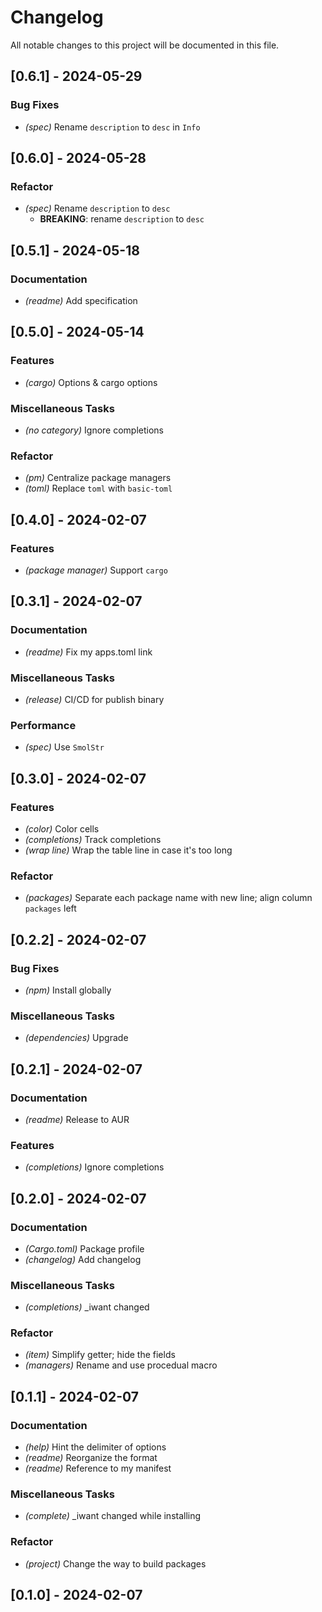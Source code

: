 # Changelog

All notable changes to this project will be documented in this file.

## [0.6.1] - 2024-05-29

### Bug Fixes

- *(spec)* Rename `description` to `desc` in `Info`

## [0.6.0] - 2024-05-28

### Refactor

- *(spec)* Rename `description` to `desc`
  - **BREAKING**: rename `description` to `desc`

## [0.5.1] - 2024-05-18

### Documentation

- *(readme)* Add specification

## [0.5.0] - 2024-05-14

### Features

- *(cargo)* Options & cargo options

### Miscellaneous Tasks
- *(no category)* Ignore completions


### Refactor

- *(pm)* Centralize package managers
- *(toml)* Replace `toml` with `basic-toml`

## [0.4.0] - 2024-02-07

### Features

- *(package manager)* Support `cargo`

## [0.3.1] - 2024-02-07

### Documentation

- *(readme)* Fix my apps.toml link

### Miscellaneous Tasks

- *(release)* CI/CD for publish binary

### Performance

- *(spec)* Use `SmolStr`

## [0.3.0] - 2024-02-07

### Features

- *(color)* Color cells
- *(completions)* Track completions
- *(wrap line)* Wrap the table line in case it's too long

### Refactor

- *(packages)* Separate each package name with new line; align column `packages` left

## [0.2.2] - 2024-02-07

### Bug Fixes

- *(npm)* Install globally

### Miscellaneous Tasks

- *(dependencies)* Upgrade

## [0.2.1] - 2024-02-07

### Documentation

- *(readme)* Release to AUR

### Features

- *(completions)* Ignore completions

## [0.2.0] - 2024-02-07

### Documentation

- *(Cargo.toml)* Package profile
- *(changelog)* Add changelog

### Miscellaneous Tasks

- *(completions)* _iwant changed

### Refactor

- *(item)* Simplify getter; hide the fields
- *(managers)* Rename and use procedual macro

## [0.1.1] - 2024-02-07

### Documentation

- *(help)* Hint the delimiter of options
- *(readme)* Reorganize the format
- *(readme)* Reference to my manifest

### Miscellaneous Tasks

- *(complete)* _iwant changed while installing

### Refactor

- *(project)* Change the way to build packages

## [0.1.0] - 2024-02-07

<!-- generated by git-cliff -->
